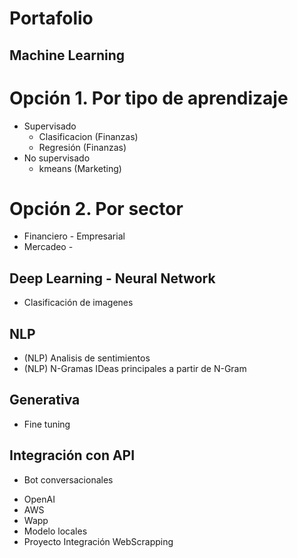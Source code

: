 # Portafolio

## Machine Learning 

 # Opción 1. Por tipo de aprendizaje
* Supervisado
  - Clasificacion (Finanzas)
  - Regresión (Finanzas) 
* No supervisado
  - kmeans (Marketing) 

 # Opción 2. Por sector

* Financiero - Empresarial
* Mercadeo - 

## Deep Learning - Neural Network 

* Clasificación de imagenes

## NLP
* (NLP) Analisis de sentimientos
* (NLP) N-Gramas IDeas principales a partir de N-Gram

## Generativa 
* Fine tuning


## Integración con API 
* Bot conversacionales
- OpenAI
- AWS
- Wapp
- Modelo locales
- Proyecto Integración WebScrapping

